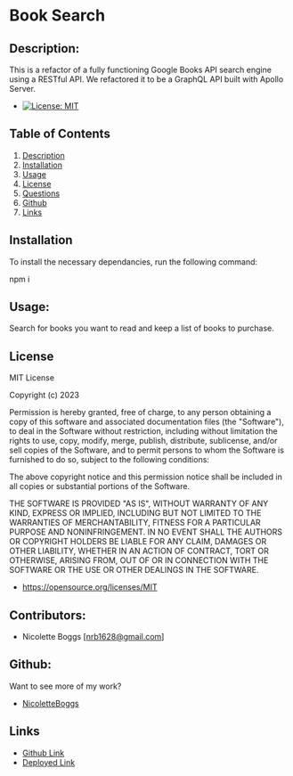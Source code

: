 # Book Search

## Description:

This is a refactor of a fully functioning Google Books API search engine using a RESTful API. We refactored it to be a GraphQL API built with Apollo Server.

- [![License: MIT](https://img.shields.io/badge/License-MIT-yellow.svg)](https://opensource.org/licenses/MIT)

## Table of Contents

1. [ Description ](#description)
2. [ Installation ](#installation)
3. [ Usage ](#usage)
4. [ License ](#license)
5. [ Questions ](#questions)
6. [ Github ](#github)
7. [ Links ](#links)

## Installation

To install the necessary dependancies, run the following command:

npm i

## Usage:

Search for books you want to read and keep a list of books to purchase.

## License

MIT License

Copyright (c) 2023

Permission is hereby granted, free of charge, to any person obtaining a copy
of this software and associated documentation files (the "Software"), to deal
in the Software without restriction, including without limitation the rights
to use, copy, modify, merge, publish, distribute, sublicense, and/or sell
copies of the Software, and to permit persons to whom the Software is
furnished to do so, subject to the following conditions:

The above copyright notice and this permission notice shall be included in all
copies or substantial portions of the Software.

THE SOFTWARE IS PROVIDED "AS IS", WITHOUT WARRANTY OF ANY KIND, EXPRESS OR
IMPLIED, INCLUDING BUT NOT LIMITED TO THE WARRANTIES OF MERCHANTABILITY,
FITNESS FOR A PARTICULAR PURPOSE AND NONINFRINGEMENT. IN NO EVENT SHALL THE
AUTHORS OR COPYRIGHT HOLDERS BE LIABLE FOR ANY CLAIM, DAMAGES OR OTHER
LIABILITY, WHETHER IN AN ACTION OF CONTRACT, TORT OR OTHERWISE, ARISING FROM,
OUT OF OR IN CONNECTION WITH THE SOFTWARE OR THE USE OR OTHER DEALINGS IN THE
SOFTWARE.

- https://opensource.org/licenses/MIT

## Contributors:

- Nicolette Boggs [nrb1628@gmail.com]

## Github:

Want to see more of my work?

- [NicoletteBoggs](https://github.com/NicoletteBoggs)
  <br/>

## Links

- [Github Link]()
- [Deployed Link]()
